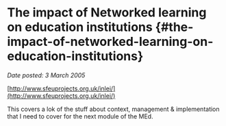 # The impact of Networked learning on education institutions {#the-impact-of-networked-learning-on-education-institutions}

_Date posted: 3 March 2005_

[http://www.sfeuprojects.org.uk/inlei/](http://www.sfeuprojects.org.uk/inlei/)

This covers a lok of the stuff about context, management & implementation that I need to cover for the next module of the MEd.